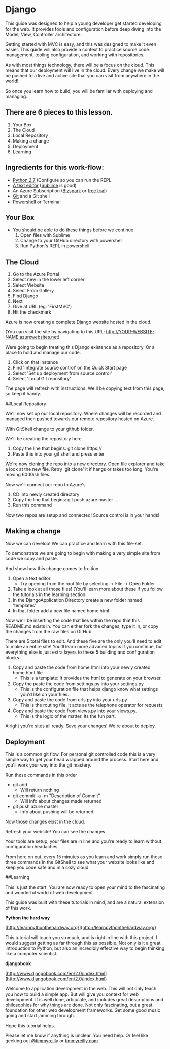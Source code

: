 Django
=====

This guide was designed to help a young developer get started developing for the web. It provides tools and configuration before deep diving into the Model, View, Controller architecture. 

Getting started with MVC is easy, and this was designed to make it even easier. This guide will also provide a context to practice source code management, tooling configuration, and working with repositories. 

As with most things technology, there will be a focus on the cloud. This means that our deployment will live in the cloud. Every change we make will be pushed to a live and active site that you can visit from anywhere in the world!

So once you learn how to build, you will be familiar with deploying and managing.  

## There are 6 pieces to this lesson.  

1. Your Box
2. The Cloud
3. Local Repository
4. Making a change
5. Deployment
6. Learning


## Ingredients for this work-flow:

- [Python 2.7](https://www.python.org/download/releases/2.7/) (Configure so you can run the REPL
- [A text editor](http://www.howtogeek.com/112385/the-best-free-text-editors-for-windows-and-linux/ "How To Geek has good guide") ([Sublime](http://www.sublimetext.com/ "Sublime's site") is good)
- An Azure Subscription ([Bizspark](http://www.microsoft.com/bizspark/ "Gotta get me some of that bizspark. I can hook you up as well @timmyreilly") or [free trial](http://azure.microsoft.com/en-us/pricing/free-trial/ "Free trial site. Let me know if it's changed @timmyreilly"))
- [Git](https://github.com/) and a Git shell
- [Powershell](http://en.wikipedia.org/wiki/Windows_PowerShell "This wikipedia is excellent ") or Terminal 

## Your Box 

-  You should be able to do these things before we continue
	1. Open files with Sublime
	2. Change to your GitHub directory with powershell
	3. Run Python's REPL in powershell

## The Cloud

1. Go to the Azure Portal
2. Select new in the lower left corner
3. Select Website
4. Select From Gallery
5. Find Django
6. Next 
7. Give at URL (eg: 'FirstMVC')
8. Hit the checkmark

Azure is now creating a complete Django website hosted in the cloud. 

(You can visit the site by navigating to this URL: http://YOUR-WEBSITE-NAME.azurewebsites.net)

Were going to begin treating this Django existence as a repository. Or a place to hold and manage our code.

1. Click on that instance
2. Find 'Integrate source control' on the Quick Start page
3. Select 'Set up deployment from source control'
4. Select 'Local Git repository'

The page will refresh with instructions. 
We'll be copying text from this page, so keep it handy. 
 

##Local Repository

We'll now set up our local repository. Where changes will be recorded and managed then pushed towards our remote repository hosted on Azure. 

With GitShell change to your github folder. 

We'll be creating the repository here. 

1. Copy the line that begins: git clone https:// 
2. Paste this into your git shell and press enter

We're now cloning the repo into a new directory. 
Open file explorer and take a look at the new file. Retry 'git clone' it if hangs or takes too long. You're moving 6000ish files. 

Now we'll connect our repo to Azure's

1. CD into newly created directory
2. Copy the line that begins: git push azure master ...
3. Run this command

Now two repos are setup and connected! 
Source control is in your hands! 

## Making a change

Now we can develop! We can practice and learn with this file-set.

To demonstrate we are going to begin with making a very simple site from code we copy and paste. 

And show how this change comes to fruition. 

1. Open a text editor
	- Try opening from the root file by selecting -> File -> Open Folder
2. Take a look at all those files! (You'll learn more about these if you follow the tutorials in the learning section. 
3.  In the DjangoApplication Directory create a new folder named 'templates'
4.  In that folder add a new file named home.html

Now we'll be inserting the code that lies within the repo that this README.md exists in. You can either fork the changes, type it in, or copy the changes from the raw files on GitHub. 

There are 5 total files to edit. And these five are the only you'll need to edit to make an entire site! You'll learn more advaced topics if you continue, but everything else is just extra layers to these 5 building and configuration blocks. 

1. Copy and paste the code from home.html into your newly created home.html file 
	- This is a template: It provides the html to generate on your browser. 
2. Copy the paste the code from settings.py into your settings.py
	- This is the configuration file that helps django know what settings you'd like on your files. 
3. Copy and paste the code from urls.py into your urls.py
	- This is the routing file. It acts as the telephone operator for requests
4. Copy and paste the code from views.py into your views.py. 
	- This is the logic of the matter. Its the fun part. 

Alright you're sites all ready. Save your changes! We're about to deploy. 


## Deployment

This is a common git flow. For personal git controlled code this is a very simple way to get your head wrapped around the process. Start here and you'll work your way into the git mastery. 

Run these commands in this order

- git add . 	
	- Will return nothing	
- git commit -a -m "Description of Commit"
	- Will info about changes made returned
- git push azure master
	- Info about pushing will be returned.

Now those changes exist in the cloud. 

Refresh your website! You can see the changes.  

Your tools are setup, your files are in line and you're ready to learn without configuration headaches. 

From here on out, every 15 minutes as you learn and work simply run those three commands in the GitShell to see what your website looks like and keep you code safe and in a cozy cloud. 


##Learning

This is just the start. You are now ready to open your mind to the fascinating and wonderful world of web development. 

This guide was built with these tutorials in mind, and are a natural extension of this work.  

**Python the hard way**

[http://learnpythonthehardway.org/](http://learnpythonthehardway.org/)

This tutorial will teach you so much, and is right in line with this project. I would suggest getting as far through this as possible. Not only is it a great introduction to Python, but also an incredibly effective way to begin thinking like a computer scientist.

**djangobook**

[http://www.djangobook.com/en/2.0/index.html](http://www.djangobook.com/en/2.0/index.html)

Welcome to application development in the web. This will not only teach you how to build a simple app. But will give you context for web development. It is well done, articulate, and includes great descriptions and philosophies for why things are done. Not only fascinating, but a great foundation for other web development frameworks. Get some good music going and start jamming through.

Hope this tutorial helps. 

Please let me know if anything is unclear. 
You need help.
Or feel like geeking out
[@timmyreilly](https://twitter.com/timmyreilly)
or
[timmyreilly.com](http://timmyreilly.com/)


 

